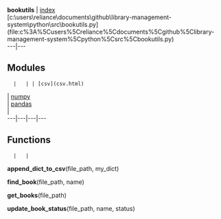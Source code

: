   
**bookutils** | [index](.)  
[c:\users\reliance\documents\github\library-management-
system\python\src\bookutils.py](file:c%3A%5Cusers%5Creliance%5Cdocuments%5Cgithub%5Clibrary-
management-system%5Cpython%5Csrc%5Cbookutils.py)  
---|---  
  
  
**Modules**  
---  
      |   | | [csv](csv.html)  
| [numpy](numpy.html)  
| [pandas](pandas.html)  
|  
---|---|---|---  
  
  
**Functions**  
---  
      |   | 

**append_dict_to_csv**(file_path, my_dict)

**find_book**(file_path, name)

**get_books**(file_path)

**update_book_status**(file_path, name, status)

